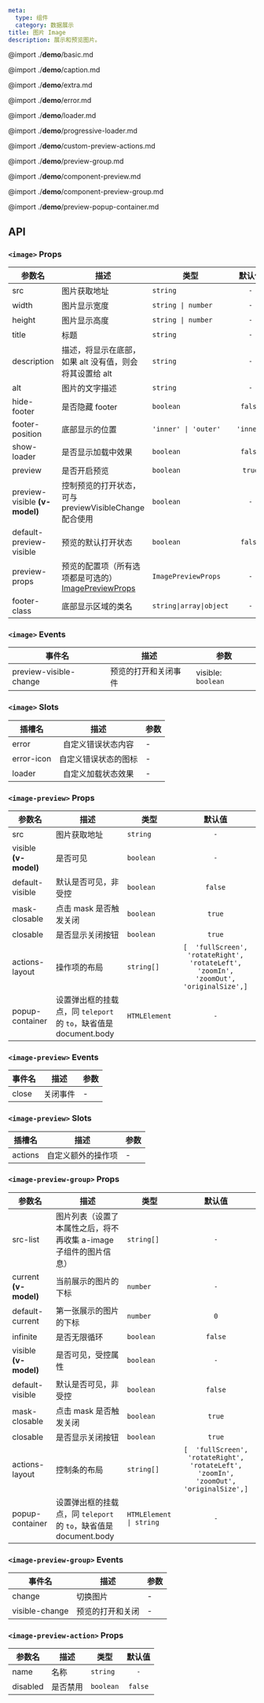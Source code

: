 ```yaml
meta:
  type: 组件
  category: 数据展示
title: 图片 Image
description: 展示和预览图片。
```

@import ./__demo__/basic.md

@import ./__demo__/caption.md

@import ./__demo__/extra.md

@import ./__demo__/error.md

@import ./__demo__/loader.md

@import ./__demo__/progressive-loader.md

@import ./__demo__/custom-preview-actions.md

@import ./__demo__/preview-group.md

@import ./__demo__/component-preview.md

@import ./__demo__/component-preview-group.md

@import ./__demo__/preview-popup-container.md

## API


### `<image>` Props

|参数名|描述|类型|默认值|
|---|---|---|:---:|
|src|图片获取地址|`string`|`-`|
|width|图片显示宽度|`string \| number`|`-`|
|height|图片显示高度|`string \| number`|`-`|
|title|标题|`string`|`-`|
|description|描述，将显示在底部，如果 alt 没有值，则会将其设置给 alt|`string`|`-`|
|alt|图片的文字描述|`string`|`-`|
|hide-footer|是否隐藏 footer|`boolean`|`false`|
|footer-position|底部显示的位置|`'inner' \| 'outer'`|`'inner'`|
|show-loader|是否显示加载中效果|`boolean`|`false`|
|preview|是否开启预览|`boolean`|`true`|
|preview-visible **(v-model)**|控制预览的打开状态，可与 previewVisibleChange 配合使用|`boolean`|`-`|
|default-preview-visible|预览的默认打开状态|`boolean`|`false`|
|preview-props|预览的配置项（所有选项都是可选的） [ImagePreviewProps](#imagepreview)|`ImagePreviewProps`|`-`|
|footer-class|底部显示区域的类名|`string\|array\|object`|`-`|
### `<image>` Events

|事件名|描述|参数|
|---|---|---|
|preview-visible-change|预览的打开和关闭事件|visible: `boolean`|
### `<image>` Slots

|插槽名|描述|参数|
|---|:---:|---|
|error|自定义错误状态内容|-|
|error-icon|自定义错误状态的图标|-|
|loader|自定义加载状态效果|-|




### `<image-preview>` Props

|参数名|描述|类型|默认值|
|---|---|---|:---:|
|src|图片获取地址|`string`|`-`|
|visible **(v-model)**|是否可见|`boolean`|`-`|
|default-visible|默认是否可见，非受控|`boolean`|`false`|
|mask-closable|点击 mask 是否触发关闭|`boolean`|`true`|
|closable|是否显示关闭按钮|`boolean`|`true`|
|actions-layout|操作项的布局|`string[]`|`[  'fullScreen',  'rotateRight',  'rotateLeft',  'zoomIn',  'zoomOut',  'originalSize',]`|
|popup-container|设置弹出框的挂载点，同 `teleport` 的 `to`，缺省值是 document.body|`HTMLElement`|`-`|
### `<image-preview>` Events

|事件名|描述|参数|
|---|---|---|
|close|关闭事件|-|
### `<image-preview>` Slots

|插槽名|描述|参数|
|---|:---:|---|
|actions|自定义额外的操作项|-|




### `<image-preview-group>` Props

|参数名|描述|类型|默认值|
|---|---|---|:---:|
|src-list|图片列表（设置了本属性之后，将不再收集 a-image 子组件的图片信息）|`string[]`|`-`|
|current **(v-model)**|当前展示的图片的下标|`number`|`-`|
|default-current|第一张展示的图片的下标|`number`|`0`|
|infinite|是否无限循环|`boolean`|`false`|
|visible **(v-model)**|是否可见，受控属性|`boolean`|`-`|
|default-visible|默认是否可见，非受控|`boolean`|`false`|
|mask-closable|点击 mask 是否触发关闭|`boolean`|`true`|
|closable|是否显示关闭按钮|`boolean`|`true`|
|actions-layout|控制条的布局|`string[]`|`[  'fullScreen',  'rotateRight',  'rotateLeft',  'zoomIn',  'zoomOut',  'originalSize',]`|
|popup-container|设置弹出框的挂载点，同 `teleport` 的 `to`，缺省值是 document.body|`HTMLElement \| string`|`-`|
### `<image-preview-group>` Events

|事件名|描述|参数|
|---|---|---|
|change|切换图片|-|
|visible-change|预览的打开和关闭|-|




### `<image-preview-action>` Props

|参数名|描述|类型|默认值|
|---|---|---|:---:|
|name|名称|`string`|`-`|
|disabled|是否禁用|`boolean`|`false`|


